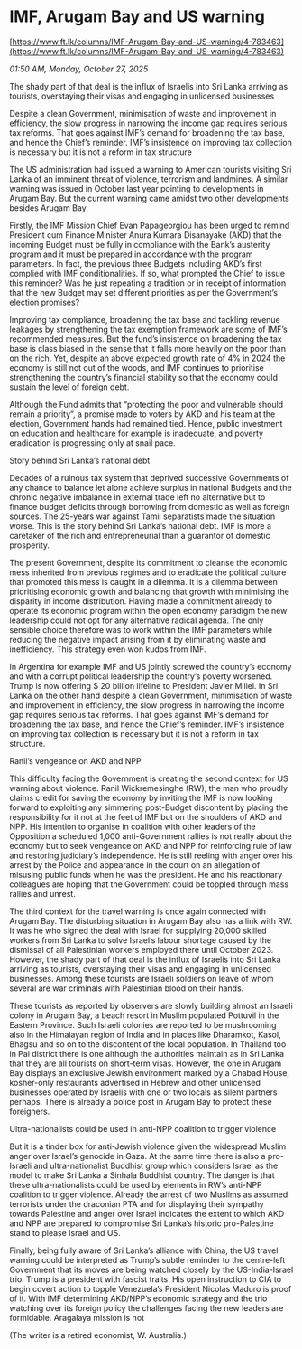 # IMF, Arugam Bay and US warning

[https://www.ft.lk/columns/IMF-Arugam-Bay-and-US-warning/4-783463](https://www.ft.lk/columns/IMF-Arugam-Bay-and-US-warning/4-783463)

*01:50 AM, Monday, October 27, 2025*

The shady part of that deal is the influx of Israelis into Sri Lanka arriving as tourists, overstaying their visas and engaging in unlicensed businesses

Despite a clean Government, minimisation of waste and improvement in efficiency, the slow progress in narrowing the income gap requires serious tax reforms. That goes against IMF’s demand for broadening the tax base, and hence the Chief’s reminder. IMF’s insistence on improving tax collection is necessary but it is not a reform in tax structure

The US administration had issued a warning to American tourists visiting Sri Lanka of an imminent threat of violence, terrorism and landmines. A similar warning was issued in October last year pointing to developments in Arugam Bay. But the current warning came amidst two other developments besides Arugam Bay.

Firstly, the IMF Mission Chief Evan Papageorgiou has been urged to remind President cum Finance Minister Anura Kumara Disanayake (AKD) that the incoming Budget must be fully in compliance with the Bank’s austerity program and it must be prepared in accordance with the program parameters. In fact, the previous three Budgets including AKD’s first complied with IMF conditionalities. If so, what prompted the Chief to issue this reminder? Was he just repeating a tradition or in receipt of information that the new Budget may set different priorities as per the Government’s election promises?

Improving tax compliance, broadening the tax base and tackling revenue leakages by strengthening the tax exemption framework are some of IMF’s recommended measures. But the fund’s insistence on broadening the tax base is class biased in the sense that it falls more heavily on the poor than on the rich. Yet, despite an above expected growth rate of 4% in 2024 the economy is still not out of the woods, and IMF continues to prioritise strengthening the country’s financial stability so that the economy could sustain the level of foreign debt.

Although the Fund admits that “protecting the poor and vulnerable should remain a priority”, a promise made to voters by AKD and his team at the election, Government hands had remained tied. Hence, public investment on education and healthcare for example is inadequate, and poverty eradication is progressing only at snail pace.

Story behind Sri Lanka’s national debt

Decades of a ruinous tax system that deprived successive Governments of any chance to balance let alone achieve surplus in national Budgets and the chronic negative imbalance in external trade left no alternative but to finance budget deficits through borrowing from domestic as well as foreign sources. The 25-years war against Tamil separatists made the situation worse. This is the story behind Sri Lanka’s national debt. IMF is more a caretaker of the rich and entrepreneurial than a guarantor of domestic prosperity.

The present Government, despite its commitment to cleanse the economic mess inherited from previous regimes and to eradicate the political culture that promoted this mess is caught in a dilemma. It is a dilemma between prioritising economic growth and balancing that growth with minimising the disparity in income distribution. Having made a commitment already to operate its economic program within the open economy paradigm the new leadership could not opt for any alternative radical agenda. The only sensible choice therefore was to work within the IMF parameters while reducing the negative impact arising from it by eliminating waste and inefficiency. This strategy even won kudos from IMF.

In Argentina for example IMF and US jointly screwed the country’s economy and with a corrupt political leadership the country’s poverty worsened. Trump is now offering $ 20 billion lifeline to President Javier Miliei. In Sri Lanka on the other hand despite a clean Government, minimisation of waste and improvement in efficiency, the slow progress in narrowing the income gap requires serious tax reforms. That goes against IMF’s demand for broadening the tax base, and hence the Chief’s reminder. IMF’s insistence on improving tax collection is necessary but it is not a reform in tax structure.

Ranil’s vengeance on AKD and NPP

This difficulty facing the Government is creating the second context for US warning about violence. Ranil Wickremesinghe (RW), the man who proudly claims credit for saving the economy by inviting the IMF is now looking forward to exploiting any simmering post-Budget discontent by placing the responsibility for it not at the feet of IMF but on the shoulders of AKD and NPP. His intention to organise in coalition with other leaders of the Opposition a scheduled 1,000 anti-Government rallies is not really about the economy but to seek vengeance on AKD and NPP for reinforcing rule of law and restoring judiciary’s independence. He is still reeling with anger over his arrest by the Police and appearance in the court on an allegation of misusing public funds when he was the president. He and his reactionary colleagues are hoping that the Government could be toppled through mass rallies and unrest.

The third context for the travel warning is once again connected with Arugam Bay. The disturbing situation in Arugam Bay also has a link with RW. It was he who signed the deal with Israel for supplying 20,000 skilled workers from Sri Lanka to solve Israel’s labour shortage caused by the dismissal of all Palestinian workers employed there until October 2023. However, the shady part of that deal is the influx of Israelis into Sri Lanka arriving as tourists, overstaying their visas and engaging in unlicensed businesses. Among these tourists are Israeli soldiers on leave of whom several are war criminals with Palestinian blood on their hands.

These tourists as reported by observers are slowly building almost an Israeli colony in Arugam Bay, a beach resort in Muslim populated Pottuvil in the Eastern Province. Such Israeli colonies are reported to be mushrooming also in the Himalayan region of India and in places like Dharamkot, Kasol, Bhagsu and so on to the discontent of the local population. In Thailand too in Pai district there is one although the authorities maintain as in Sri Lanka that they are all tourists on short-term visas. However, the one in Arugam Bay displays an exclusive Jewish environment marked by a Chabad House, kosher-only restaurants advertised in Hebrew and other unlicensed businesses operated by Israelis with one or two locals as silent partners perhaps. There is already a police post in Arugam Bay to protect these foreigners.

Ultra-nationalists could be used in anti-NPP coalition to trigger violence

But it is a tinder box for anti-Jewish violence given the widespread Muslim anger over Israel’s genocide in Gaza. At the same time there is also a pro-Israeli and ultra-nationalist Buddhist group which considers Israel as the model to make Sri Lanka a Sinhala Buddhist country. The danger is that these ultra-nationalists could be used by elements in RW’s anti-NPP coalition to trigger violence. Already the arrest of two Muslims as assumed terrorists under the draconian PTA and for displaying their sympathy towards Palestine and anger over Israel indicates the extent to which AKD and NPP are prepared to compromise Sri Lanka’s historic pro-Palestine stand to please Israel and US.

Finally, being fully aware of Sri Lanka’s alliance with China, the US travel warning could be interpreted as Trump’s subtle reminder to the centre-left Government that its moves are being watched closely by the US-India-Israel trio. Trump is a president with fascist traits. His open instruction to CIA to begin covert action to topple Venezuela’s President Nicolas Maduro is proof of it. With IMF determining AKD/NPP’s economic strategy and the trio watching over its foreign policy the challenges facing the new leaders are formidable. Aragalaya mission is not

(The writer is a retired economist, W. Australia.)

